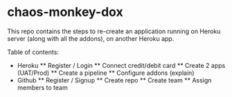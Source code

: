 # chaos-monkey-dox
This repo contains the steps to re-create an application running on Heroku server (along with all the addons), on another Heroku app.


Table of contents:
 * Heroku
 ** Register / Login
 ** Connect credit/debit card
 ** Create 2 apps (UAT/Prod)
 ** Create a pipeline
 ** Configure addons (explain)
 * Github
 ** Register / Signup
 ** Create repo
 ** Create team
 ** Assign members to team

